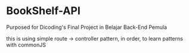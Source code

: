 # BookShelf-API
Purposed for Dicoding's Final Project in Belajar Back-End Pemula



this is using simple route -> controller pattern, in order, to learn patterns with commonJS